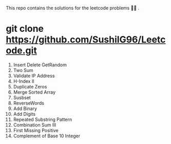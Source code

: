 This repo contains the solutions for the leetcode problems :technologist:	.

# git clone https://github.com/SushilG96/Leetcode.git

1. Insert Delete GetRandom
2. Two Sum
3. Validate IP Address
4. H-Index II
5. Duplicate Zeros
6. Merge Sorted Array
7. Susbset
8. ReverseWords
9. Add Binary
10. Add Digits
11. Repeated Substring Pattern
12. Combination Sum III
13. First Missing Positive
14. Complement of Base 10 Integer
